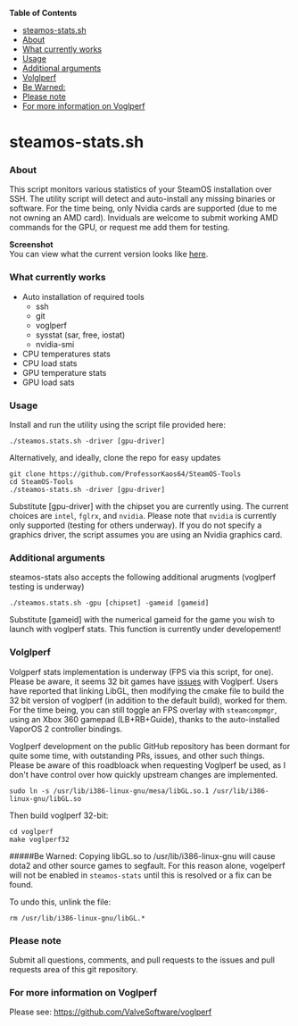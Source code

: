 <!-- START doctoc generated TOC please keep comment here to allow auto update -->
<!-- DON'T EDIT THIS SECTION, INSTEAD RE-RUN doctoc TO UPDATE -->
**Table of Contents**

- [steamos-stats.sh](#steamos-statssh)
- [About](#about)
- [What currently works](#what-currently-works)
- [Usage](#usage)
- [Additional arguments](#additional-arguments)
- [Volglperf](#volglperf)
- [Be Warned:](#be-warned)
- [Please note](#please-note)
- [For more information on Voglperf](#for-more-information-on-voglperf)

<!-- END doctoc generated TOC please keep comment here to allow auto update -->

# steamos-stats.sh

### About
This script monitors various statistics of your SteamOS installation over SSH. The utility script will detect and auto-install any missing binaries or software. For the time being, only Nvidia cards are supported (due to me not owning an AMD card). Inviduals are welcome to submit working AMD commands for the GPU, or request me add them for testing.

**Screenshot**  
You can view what the current version looks like [here](https://plus.google.com/u/0/+MikeyD64?tab=mX#+MikeyD64/posts/L1vKuPt6xJp?pid=6130569276589664466&oid=110956822431822104338).

### What currently works
* Auto installation of required tools
  * ssh
  * git
  * voglperf
  * sysstat (sar, free, iostat)
  * nvidia-smi
* CPU temperatures stats
* CPU load stats
* GPU temperature stats
* GPU load sats
 
### Usage

Install and run the utility using the script file provided here:
```
./steamos.stats.sh -driver [gpu-driver]
```

Alternatively, and ideally, clone the repo for easy updates
```
git clone https://github.com/ProfessorKaos64/SteamOS-Tools
cd SteamOS-Tools
./steamos-stats.sh -driver [gpu-driver]
```
Substitute [gpu-driver] with the chipset you are currently using. The current choices are `intel`, `fglrx`, and `nvidia`. Please note that `nvidia` is currently only supported (testing for others underway). If you do not specify a graphics driver, the script assumes you are using an Nvidia graphics card.

### Additional arguments

steamos-stats also accepts the following additional arugments (voglperf testing is underway)
```
./steamos.stats.sh -gpu [chipset] -gameid [gameid]
```
Substitute [gameid] with the numerical gameid for the game you wish to launch with voglperf stats. This function is currently under developement!

### Volglperf

Volgperf stats implementation is underway (FPS via this script, for one). Please be aware, it seems 32 bit games have [issues](https://github.com/ValveSoftware/voglperf/issues/7#issuecomment-44964590) with Voglperf. Users have reported that linking LibGL, then modifying the cmake file to build the 32 bit version of voglperf (in addition to the default build), worked for them. For the time being, you can still toggle an FPS overlay with `steamcompmgr`, using an Xbox 360 gamepad (LB+RB+Guide), thanks to the auto-installed VaporOS 2 controller bindings.

Voglperf development on the public GitHub repository has been dormant for quite some time, with outstanding PRs, issues, and other such things. Please be aware of this roadbloack when requesting Voglperf be used, as I don't have control over how quickly upstream changes are implemented.

```
sudo ln -s /usr/lib/i386-linux-gnu/mesa/libGL.so.1 /usr/lib/i386-linux-gnu/libGL.so
```

Then build voglperf 32-bit:

```
cd voglperf
make voglperf32
```

#####Be Warned:
Copying libGL.so to /usr/lib/i386-linux-gnu will cause dota2 and other source games to segfault. For this reason alone, vogelperf will not be enabled in `steamos-stats` until this is resolved or a fix can be found. 

To undo this, unlink the file:
```
rm /usr/lib/i386-linux-gnu/libGL.*
```

### Please note

Submit all questions, comments, and pull requests to the issues and pull requests area of this git repository.
 
### For more information on Voglperf
Please see: https://github.com/ValveSoftware/voglperf
